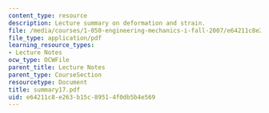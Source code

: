 ```yaml
---
content_type: resource
description: Lecture summary on deformation and strain.
file: /media/courses/1-050-engineering-mechanics-i-fall-2007/e64211c8e263b15c89514f0db5b4e569_summary17.pdf
file_type: application/pdf
learning_resource_types:
- Lecture Notes
ocw_type: OCWFile
parent_title: Lecture Notes
parent_type: CourseSection
resourcetype: Document
title: summary17.pdf
uid: e64211c8-e263-b15c-8951-4f0db5b4e569
---
```

